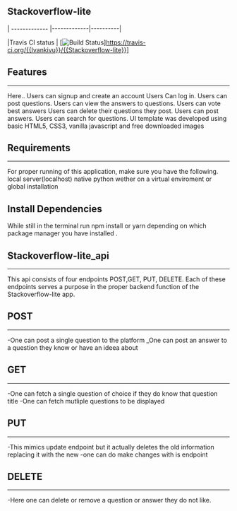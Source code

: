 ## Stackoverflow-lite

| -------------   |-------------|----------|

|Travis CI status | [![Build Status](https://travis-ci.org/Ivankivu/Stackoverflow-lite.svg?branch=travis)]https://travis-ci.org/{{Ivankivu}}/{{Stackoverflow-lite}}]
## Features
-----------
Here..
Users can signup and create an account
Users Can log in.
Users can post questions.
Users can view the answers to questions.
Users can vote best answers
Users can delete their questions they post.
Users can post answers.
Users can search for questions.
UI template was developed using basic HTML5, CSS3, vanilla javascript and free downloaded images



## Requirements
---------------
For proper running of this application, make sure you have the following.
local server(localhost)
native python wether on a virtual enviroment or global installation


## Install Dependencies
While still in the terminal run npm install or yarn depending on which package manager you have installed .

## Stackoverflow-lite_api
--------------------------

This api consists of four endpoints POST,GET, PUT, DELETE. Each of these endpoints serves a purpose in the proper backend function of the Stackoverflow-lite app.

## POST
-------
-One can post a single question to the platform
_One can post an answer to a question they know or have an ideea about

## GET
------
-One can fetch a single question of choice if they do know that question title
-One can fetch mutliple questions to be displayed

## PUT
------
-This mimics update endpoint but it actually deletes the old information replacing it with the new
-one can do make changes with is endpoint

## DELETE
---------
-Here one can delete or remove a question or answer they do not like.

